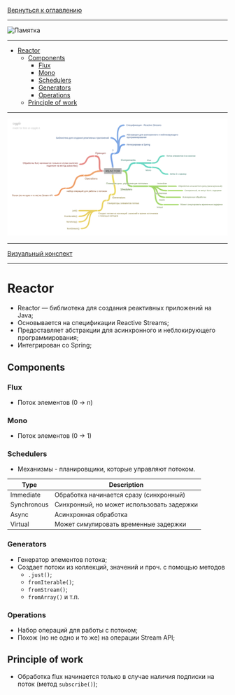 [Вернуться к оглавлению](https://github.com/engine-it-in/different-level-task/blob/main/README.md)
***
![Памятка]()
***
* [Reactor](#reactor)
  * [Components](#components)
    * [Flux](#flux)
    * [Mono](#mono)
    * [Schedulers](#schedulers)
    * [Generators](#generators)
    * [Operations](#operations)
  * [Principle of work](#principle-of-work)
***
![Описание картинки](REACTOR.png)
***
[Визуальный конспект](https://coggle.it/diagram/Zt8AA4Kz-e0WqhYA/t/reactor/df8c96d13b1a22bd2dad60529357d5aa5d2c83ab9a6b0e99c4050f7958316a7d)
***

# Reactor

* Reactor — библиотека для создания реактивных приложений на Java; 
* Основывается на спецификации Reactive Streams; 
* Предоставляет абстракции для асинхронного и неблокирующего программирования; 
* Интегрирован со Spring;

## Components

### Flux

* Поток элементов (0 -> n)

### Mono

* Поток элементов (0 -> 1)

### Schedulers
* Механизмы - планировщики, которые управляют потоком.

| Type        | Description                                |
|-------------|--------------------------------------------|
| Immediate   | Обработка начинается сразу (синхронный)    |
| Synchronous | Синхронный, но может использовать задержки |
| Async       | Асинхронная обработка                      |
| Virtual     | Может симулировать временные задержки      |

### Generators

* Генератор элементов потока; 
* Создает потоки из коллекций, значений и проч. с помощью методов 
  * `.just()`; 
  * `fromIterable()`;
  * `fromStream()`; 
  * `fromArray()` и т.п.

### Operations

* Набор операций для работы с потоком; 
* Похож (но не одно и то же) на операции Stream API;

## Principle of work

* Обработка flux начинается только в случае наличия подписки на поток (метод `subscribe()`);